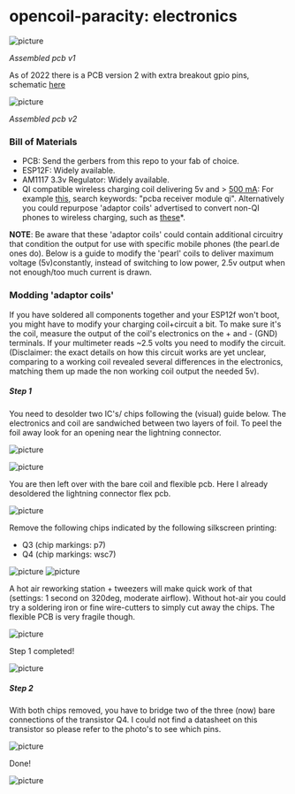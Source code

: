 # opencoil-paracity: electronics



![picture](https://git.vvvvvvaria.org/then/opencoil-paracity/raw/branch/master/electronics/esp-wireless-charging-pcb/pcb-ass.jpg)

*Assembled pcb v1*

As of 2022 there is a PCB version 2 with extra breakout gpio pins, schematic [here](https://git.vvvvvvaria.org/then/opencoil-paracity/src/branch/master/electronics/esp-wireless-charging-v2/esp-wireless-charging.pdf)

![picture](https://git.vvvvvvaria.org/then/opencoil-paracity/raw/branch/master/electronics/esp-wireless-charging-v2/pinoutsv2.jpg)

*Assembled pcb v2*

### Bill of Materials 

* PCB: Send the gerbers from this repo to your fab of choice.
* ESP12F: Widely available.
* AM1117 3.3v Regulator: Widely available.
* QI compatible wireless charging coil delivering 5v and > [500 mA](https://docs.ai-thinker.com/_media/esp8266/docs/esp-12f_product_specification_en.pdf): For example [this](https://aliexpress.com/item/4001154059743.html), search keywords: "pcba receiver module qi". Alternatively you could repurpose 'adaptor coils' advertised to convert non-QI phones to wireless charging, such as [these](https://www.pearl.de/mtrkw-9811-qi-kompatible-receiver-pads.shtml)*. 

**NOTE**: Be aware that these 'adaptor coils' could contain additional circuitry that condition the output for use with specific mobile phones (the pearl.de ones do). Below is a guide to modify the 'pearl' coils to deliver maximum voltage (5v)constantly, instead of switching to low power, 2.5v output when not enough/too much current is drawn.


### Modding 'adaptor coils'

If you have soldered all components together and your ESP12f won't boot, you might have to modify your charging coil+circuit a bit. To make sure it's the coil, measure the output of the coil's electronics on the + and - (GND) terminals. If your multimeter reads ~2.5 volts you need to modify the circuit. (Disclaimer: the exact details on how this circuit works are yet unclear, comparing to a working coil revealed several differences in the electronics, matching them up made the non working coil output the needed 5v). 

##### Step 1

You need to desolder two IC's/ chips following the (visual) guide below. The electronics and coil are sandwiched between two layers of foil. To peel the foil away look for an opening near the lightning connector.

![picture](https://git.vvvvvvaria.org/then/opencoil-paracity/raw/branch/master/electronics/coil-mod/001-coil.jpg)

![picture](https://git.vvvvvvaria.org/then/opencoil-paracity/raw/branch/master/electronics/coil-mod/002-peel.jpg)

You are then left over with the bare coil and flexible pcb. Here I already desoldered the lightning connector flex pcb.

![picture](https://git.vvvvvvaria.org/then/opencoil-paracity/raw/branch/master/electronics/coil-mod/003-bare-coil.jpg)


Remove the following chips indicated by the following silkscreen printing:
* Q3 (chip markings: p7)
* Q4 (chip markings: wsc7)

![picture](https://git.vvvvvvaria.org/then/opencoil-paracity/raw/branch/master/electronics/coil-mod/004-q3.jpg)
![picture](https://git.vvvvvvaria.org/then/opencoil-paracity/raw/branch/master/electronics/coil-mod/005-q4.jpg)

A hot air reworking station + tweezers will make quick work of that (settings: 1 second on 320deg, moderate airflow). Without hot-air you could try a soldering iron or fine wire-cutters to simply cut away the chips. The flexible PCB is very fragile though.

![picture](https://git.vvvvvvaria.org/then/opencoil-paracity/raw/branch/master/electronics/coil-mod/006-hotair.jpg)

Step 1 completed!

![picture](https://git.vvvvvvaria.org/then/opencoil-paracity/raw/branch/master/electronics/coil-mod/007-hotair-done.jpg)

##### Step 2

With both chips removed, you have to bridge two of the three (now) bare connections of the transistor Q4. I could not find a datasheet on this transistor so please refer to the photo's to see which pins.

![picture](https://git.vvvvvvaria.org/then/opencoil-paracity/raw/branch/master/electronics/coil-mod/008-bridge.jpg)

Done!

![picture](https://git.vvvvvvaria.org/then/opencoil-paracity/raw/branch/master/electronics/coil-mod/009-done.jpg)